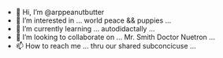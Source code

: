 - 👋 Hi, I’m @arppeanutbutter
- 👀 I’m interested in ... world peace && puppies ...
- 🌱 I’m currently learning ... autodidactally ...
- 💞️ I’m looking to collaborate on ... Mr. Smith Doctor Nuetron ...
- 📫 How to reach me ... thru our shared subconcicuse ...

<!---
arppeanutbutter/arppeanutbutter is a ✨ special ✨ repository because its `README.md` (this file) appears on your GitHub profile.
You can click the Preview link to take a look at your changes.
--->
